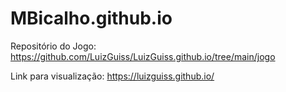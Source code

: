 # MBicalho.github.io

Repositório do Jogo: https://github.com/LuizGuiss/LuizGuiss.github.io/tree/main/jogo

Link para visualização: https://luizguiss.github.io/
